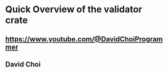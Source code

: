 # Quick Overview of the validator crate

## https://www.youtube.com/@DavidChoiProgrammer

## David Choi
